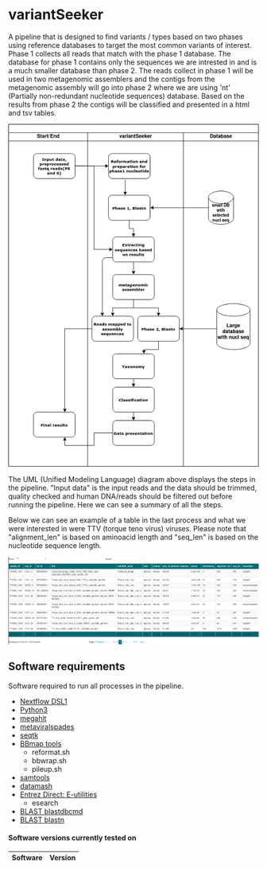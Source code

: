 # variantSeeker

A pipeline that is designed to find variants / types based on two phases using reference databases to target the most common variants of interest. Phase 1 collects all reads that match with the phase 1 database. The database for phase 1 contains only the sequences we are intrested in and is a much smaller database than phase 2. The reads collect in phase 1 will be used in two metagenomic assemblers and the contigs from the metagenomic assembly will go into phase 2 where we are using 'nt' (Partially non-redundant nucleotide sequences) database. Based on the results from phase 2 the contigs will be classified and presented in a html and tsv tables.

![alt text](/IMG/UML_diagrams/variantSeeker.png)


The UML (Unified Modeling Language) diagram above displays the steps in the pipeline. "Input data" is the input reads and the data should be trimmed, quality checked and human DNA/reads should be filtered out before running the pipeline. Here we can see a summary of all the steps.

Below we can see an example of a table in the last process and what we were interested in were TTV (torque teno virus) viruses. Please note that "alignment_len" is based on aminoacid length and "seq_len" is based on the nucleotide sequence length.

![alt text](/IMG/tables/variantSeeker_html_table.png)

## Software requirements 
 Software required to run all processes in the pipeline.
 - [Nextflow DSL1](https://www.nextflow.io/)
 - [Python3](https://www.python.org/downloads/)
 - [megahit](https://github.com/voutcn/megahit)
 - [metaviralspades](https://cab.spbu.ru/software/spades/)
 - [seqtk](https://github.com/lh3/seqtk)
 - [BBmap tools](https://jgi.doe.gov/data-and-tools/bbtools/bb-tools-user-guide/installation-guide/)
    - reformat.sh
    - bbwrap.sh
    - pileup.sh
 - [samtools](http://www.htslib.org/)
 - [datamash](https://www.gnu.org/software/datamash/)
 - [Entrez Direct: E-utilities](https://www.ncbi.nlm.nih.gov/books/NBK179288/)
    - esearch
 - [BLAST blastdbcmd](https://blast.ncbi.nlm.nih.gov/Blast.cgi?CMD=Web&PAGE_TYPE=BlastDocs&DOC_TYPE=Download)
 - [BLAST blastn](https://blast.ncbi.nlm.nih.gov/Blast.cgi?CMD=Web&PAGE_TYPE=BlastDocs&DOC_TYPE=Download)

#### Software versions currently tested on
| Software   | Version |
| --------   | ------- |
